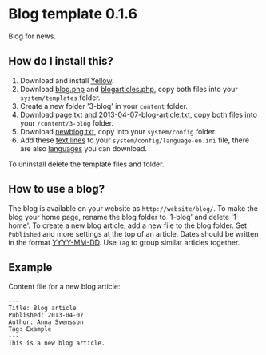 Blog template 0.1.6
===================
Blog for news.

How do I install this?
----------------------
1. Download and install [Yellow](https://github.com/datenstrom/yellow/).  
2. Download [blog.php](blog.php?raw=true) and [blogarticles.php](blogarticles.php?raw=true), copy both files into your `system/templates` folder.  
3. Create a new folder '3-blog' in your `content` folder.
4. Download [page.txt](page.txt?raw=true) and [2013-04-07-blog-article.txt](2013-04-07-blog-article.txt?raw=true), copy both files into your `/content/3-blog` folder.
5. Download [newblog.txt](newblog.txt?raw=true), copy into your `system/config` folder.
6. Add these [text lines](blogtext.ini?raw=true) to your `system/config/language-en.ini` file, there are also [languages](https://github.com/datenstrom/yellow-extensions/tree/master/languages) you can download.

To uninstall delete the template files and folder.

How to use a blog?
------------------
The blog is available on your website as `http://website/blog/`. To make the blog your home page, rename the blog folder to '1-blog' and delete '1-home'. To create a new blog article, add a new file to the blog folder. Set `Published` and more settings at the top of an article. Dates should be written in the format [YYYY-MM-DD](https://github.com/datenstrom/yellow/wiki/Yellow-API#date-format). Use `Tag` to group similar articles together.

Example
-------
Content file for a new blog article:

    ---
    Title: Blog article
    Published: 2013-04-07
    Author: Anna Svensson
    Tag: Example
    ---
    This is a new blog article.